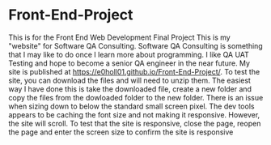 # Front-End-Project
This is for the Front End Web Development Final Project
This is my "website" for Software QA Consulting. Software QA Consulting is something that I may like to do once I learn more about programming.
I like QA UAT Testing and hope to become a senior QA engineer in the near future. 
My site is published at https://e0holl01.github.io/Front-End-Project/. To test the site, you can download the files and will need to unzip them. The easiest way I have done this is take the downloaded file, create a new folder and copy the files from the dowloaded folder to the new folder. 
There is an issue when sizing down to below the standard small screen pixel. The dev tools appears to be caching the font size and not making it responsive. However, the site will scroll. To test that the site is responsive, close the page, reopen the page and enter the screen size to confirm the site is responsive
